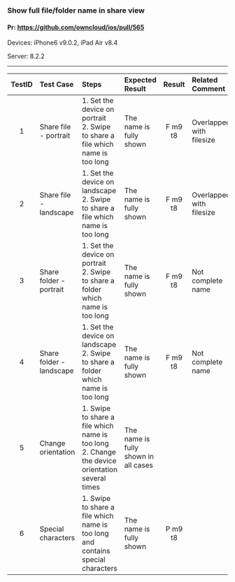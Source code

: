###  Show full file/folder name in share view 

#### Pr: https://github.com/owncloud/ios/pull/565 

Devices: iPhone6 v9.0.2, iPad Air v8.4

Server: 8.2.2

---

 
TestID | Test Case | Steps | Expected Result | Result | Related Comment
:------: | :------------- | :------------- | :-------------- | :-----: | :------
| 1 | Share file - portrait  | 1. Set the device on portrait<br> 2. Swipe to share a file which name is too long<br>|  The name is fully shown | F m9 t8 | Overlapped with filesize
| 2 | Share file - landscape  | 1. Set the device on landscape<br> 2. Swipe to share a file which name is too long<br>|  The name is fully shown | F m9 t8 | Overlapped with filesize
| 3 | Share folder - portrait  | 1. Set the device on portrait<br> 2. Swipe to share a folder which name is too long<br>|  The name is fully shown | F m9 t8 | Not complete name
| 4 | Share folder - landscape  | 1. Set the device on landscape<br> 2. Swipe to share a folder which name is too long<br>|  The name is fully shown | F m9 t8 | Not complete name
| 5 | Change orientation  | 1. Swipe to share a file which name is too long <br> 2. Change the device orientation several times|  The name is fully shown in all cases | 
| 6 | Special characters  | 1. Swipe to share a file which name is too long and contains special characters <br> |The name is fully shown | P m9 t8